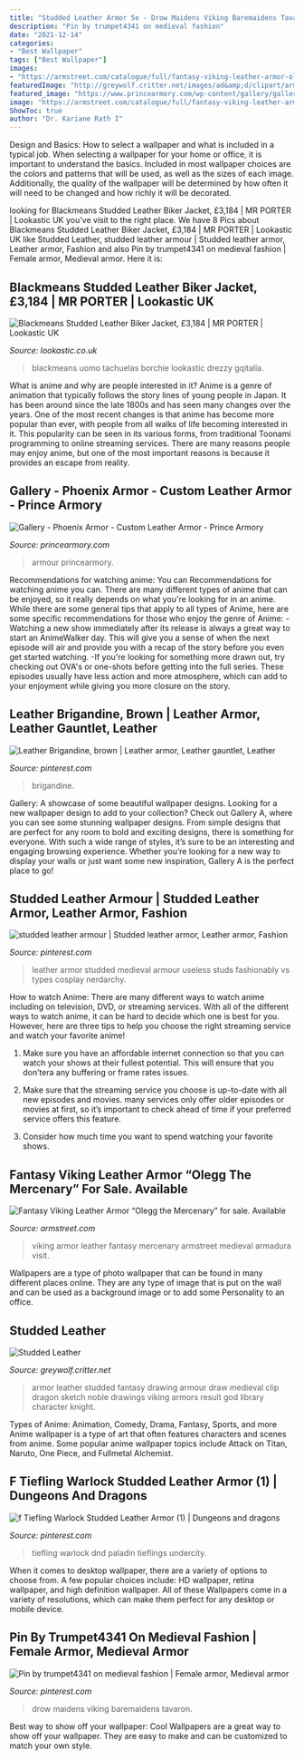 ```yaml
---
title: "Studded Leather Armor 5e - Drow Maidens Viking Baremaidens Tavaron"
description: "Pin by trumpet4341 on medieval fashion"
date: "2021-12-14"
categories:
- "Best Wallpaper"
tags: ["Best Wallpaper"]
images:
- "https://armstreet.com/catalogue/full/fantasy-viking-leather-armor-olegg-the-mercenary-7.jpg"
featuredImage: "http://greywolf.critter.net/images/ad&amp;d/clipart/armor-studded-leather.jpg"
featured_image: "https://www.princearmory.com/wp-content/gallery/gallery-phoenix-armor/MG_6996.png"
image: "https://armstreet.com/catalogue/full/fantasy-viking-leather-armor-olegg-the-mercenary-7.jpg"
ShowToc: true
author: "Dr. Kariane Rath I"
---
```



Design and Basics: How to select a wallpaper and what is included in a typical job.
When selecting a wallpaper for your home or office, it is important to understand the basics. Included in most wallpaper choices are the colors and patterns that will be used, as well as the sizes of each image. Additionally, the quality of the wallpaper will be determined by how often it will need to be changed and how richly it will be decorated.

	

		
looking for Blackmeans Studded Leather Biker Jacket, £3,184 | MR PORTER | Lookastic UK you've visit to the right place. We have 8 Pics about Blackmeans Studded Leather Biker Jacket, £3,184 | MR PORTER | Lookastic UK like Studded Leather, studded leather armour | Studded leather armor, Leather armor, Fashion and also Pin by trumpet4341 on medieval fashion | Female armor, Medieval armor. Here it is:
		
    
## Blackmeans Studded Leather Biker Jacket, £3,184 | MR PORTER | Lookastic UK

<img loading=lazy src="https://cdn.lookastic.co.uk/black-studded-leather-biker-jacket/studded-leather-biker-jacket-original-384583.jpg" onerror="this.onerror=null;this.src='https://tse2.mm.bing.net/th?id=OIP.cTwfnQ5z2qEFkRZWDRAAdAHaH5&amp;pid=15.1';" alt="Blackmeans Studded Leather Biker Jacket, £3,184 | MR PORTER | Lookastic UK">

_Source: lookastic.co.uk_

>blackmeans uomo tachuelas borchie lookastic drezzy gqitalia. 

	

What is anime and why are people interested in it?
Anime is a genre of animation that typically follows the story lines of young people in Japan. It has been around since the late 1800s and has seen many changes over the years. One of the most recent changes is that anime has become more popular than ever, with people from all walks of life becoming interested in it. This popularity can be seen in its various forms, from traditional Toonami programming to online streaming services. There are many reasons people may enjoy anime, but one of the most important reasons is because it provides an escape from reality.

    
## Gallery - Phoenix Armor - Custom Leather Armor - Prince Armory

<img loading=lazy src="https://www.princearmory.com/wp-content/gallery/gallery-phoenix-armor/MG_6996.png" onerror="this.onerror=null;this.src='https://tse4.mm.bing.net/th?id=OIP.d_DmWyWzdOncb-363wQ6hAHaLH&amp;pid=15.1';" alt="Gallery - Phoenix Armor - Custom Leather Armor - Prince Armory">

_Source: princearmory.com_

>armour princearmory. 

	

Recommendations for watching anime: You can
Recommendations for watching anime you can. There are many different types of anime that can be enjoyed, so it really depends on what you're looking for in an anime. While there are some general tips that apply to all types of Anime, here are some specific recommendations for those who enjoy the genre of Anime: 
-Watching a new show immediately after its release is always a great way to start an AnimeWalker day. This will give you a sense of when the next episode will air and provide you with a recap of the story before you even get started watching. 
-If you're looking for something more drawn out, try checking out OVA's or one-shots before getting into the full series. These episodes usually have less action and more atmosphere, which can add to your enjoyment while giving you more closure on the story.

    
## Leather Brigandine, Brown | Leather Armor, Leather Gauntlet, Leather

<img loading=lazy src="https://i.pinimg.com/736x/5c/b9/09/5cb909ab8145393b4a6cae628a3f2eeb.jpg" onerror="this.onerror=null;this.src='https://tse4.mm.bing.net/th?id=OIP.R6oym632US-DZMZqXI57_gHaLH&amp;pid=15.1';" alt="Leather Brigandine, brown | Leather armor, Leather gauntlet, Leather">

_Source: pinterest.com_

>brigandine. 

	

Gallery: A showcase of some beautiful wallpaper designs.
Looking for a new wallpaper design to add to your collection? Check out Gallery A, where you can see some stunning wallpaper designs. From simple designs that are perfect for any room to bold and exciting designs, there is something for everyone. With such a wide range of styles, it’s sure to be an interesting and engaging browsing experience. Whether you’re looking for a new way to display your walls or just want some new inspiration, Gallery A is the perfect place to go!





	
	
    
## Studded Leather Armour | Studded Leather Armor, Leather Armor, Fashion

<img loading=lazy src="https://i.pinimg.com/736x/d1/b9/c4/d1b9c4e74fb20765a4b71e6b7bd53753--armor-cosplay-leather-armor.jpg" onerror="this.onerror=null;this.src='https://tse1.mm.bing.net/th?id=OIP.2pfKj79EfCTdrXbQ1kNwtQHaJ3&amp;pid=15.1';" alt="studded leather armour | Studded leather armor, Leather armor, Fashion">

_Source: pinterest.com_

>leather armor studded medieval armour useless studs fashionably vs types cosplay nerdarchy. 

	

How to watch Anime: There are many different ways to watch anime including on television, DVD, or streaming services.
With all of the different ways to watch anime, it can be hard to decide which one is best for you. However, here are three tips to help you choose the right streaming service and watch your favorite anime!
1. Make sure you have an affordable internet connection so that you can watch your shows at their fullest potential. This will ensure that you don’tera any buffering or frame rates issues.

2. Make sure that the streaming service you choose is up-to-date with all new episodes and movies. many services only offer older episodes or movies at first, so it’s important to check ahead of time if your preferred service offers this feature.

3. Consider how much time you want to spend watching your favorite shows.

    
## Fantasy Viking Leather Armor “Olegg The Mercenary” For Sale. Available

<img loading=lazy src="https://armstreet.com/catalogue/full/fantasy-viking-leather-armor-olegg-the-mercenary-7.jpg" onerror="this.onerror=null;this.src='https://tse1.mm.bing.net/th?id=OIP.RGsA_U2uBXdw15sO2gbyBAHaLH&amp;pid=15.1';" alt="Fantasy Viking Leather Armor “Olegg the Mercenary” for sale. Available">

_Source: armstreet.com_

>viking armor leather fantasy mercenary armstreet medieval armadura visit. 

	



Wallpapers are a type of photo wallpaper that can be found in many different places online. They are any type of image that is put on the wall and can be used as a background image or to add some Personality to an office.

    
## Studded Leather

<img loading=lazy src="http://greywolf.critter.net/images/ad&amp;d/clipart/armor-studded-leather.jpg" onerror="this.onerror=null;this.src='https://tse2.mm.bing.net/th?id=OIP.hspPx46o6QFsrDfyubweDQAAAA&amp;pid=15.1';" alt="Studded Leather">

_Source: greywolf.critter.net_

>armor leather studded fantasy drawing armour draw medieval clip dragon sketch noble drawings viking armors result god library character knight. 

	

Types of Anime: Animation, Comedy, Drama, Fantasy, Sports, and more
Anime wallpaper is a type of art that often features characters and scenes from anime. Some popular anime wallpaper topics include Attack on Titan, Naruto, One Piece, and Fullmetal Alchemist.

    
## F Tiefling Warlock Studded Leather Armor (1) | Dungeons And Dragons

<img loading=lazy src="https://i.pinimg.com/736x/f1/d5/8c/f1d58c3a5fc7b5b6a1083052a74663a0.jpg" onerror="this.onerror=null;this.src='https://tse1.mm.bing.net/th?id=OIP.d6Cxf2MHDU9x-Xw0GyBBNgHaLd&amp;pid=15.1';" alt="f Tiefling Warlock Studded Leather Armor (1) | Dungeons and dragons">

_Source: pinterest.com_

>tiefling warlock dnd paladin tieflings undercity. 

	

When it comes to desktop wallpaper, there are a variety of options to choose from. A few popular choices include: HD wallpaper, retina wallpaper, and high definition wallpaper. All of these Wallpapers come in a variety of resolutions, which can make them perfect for any desktop or mobile device. 

    
## Pin By Trumpet4341 On Medieval Fashion | Female Armor, Medieval Armor

<img loading=lazy src="https://i.pinimg.com/736x/e2/49/08/e2490888a4821d78504f8a158883803b.jpg" onerror="this.onerror=null;this.src='https://tse3.mm.bing.net/th?id=OIP.oPNeS1eFb_ZdPeFgNl9-EAHaLX&amp;pid=15.1';" alt="Pin by trumpet4341 on medieval fashion | Female armor, Medieval armor">

_Source: pinterest.com_

>drow maidens viking baremaidens tavaron. 

	

Best way to show off your wallpaper:
Cool Wallpapers are a great way to show off your wallpaper. They are easy to make and can be customized to match your own style.

